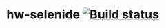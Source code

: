 # hw-selenide [![Build status](https://ci.appveyor.com/api/projects/status/5jv14kvj3cejwg9f?svg=true)](https://ci.appveyor.com/project/Shapokula/hw-selenide)
